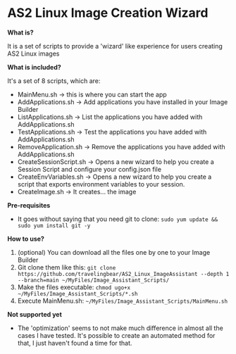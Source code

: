 # AS2 Linux Image Creation Wizard

**What is?**

It is a set of scripts to provide a 'wizard' like experience for users creating AS2 Linux images

**What is included?**

It's a set of 8 scripts, which are:
   - MainMenu.sh -> this is where you can start the app
   - AddApplications.sh -> Add applications you have installed in your Image Builder
   - ListApplications.sh -> List the applications you have added with AddApplications.sh
   - TestApplications.sh -> Test the applications you have added with AddApplications.sh
   - RemoveApplication.sh -> Remove the applications you have added with AddApplications.sh
   - CreateSessionScript.sh -> Opens a new wizard to help you create a Session Script and configure your config.json file
   - CreateEnvVariables.sh -> Opens a new wizard to help you create a script that exports environment variables to your session.
   - CreateImage.sh -> It creates... the image

**Pre-requisites**
 - It goes without saying that you need git to clone: ```sudo yum update && sudo yum install git -y```

**How to use?**

  1. (optional) You can download all the files one by one to your Image Builder
  2. Git clone them like this: ```git clone https://github.com/travelingbear/AS2_Linux_ImageAssistant --depth 1 --branch=main ~/MyFiles/Image_Assistant_Scripts/```
  3. Make the files executable: ```chmod ugo+x ~/MyFiles/Image_Assistant_Scripts/*.sh```
  4. Execute MainMenu.sh: ```~/MyFiles/Image_Assistant_Scripts/MainMenu.sh```

**Not supported yet**

 - The 'optimization' seems to not make much difference in almost all the cases I have tested. It's possible to create an automated method for that, I just haven't found a time for that.
